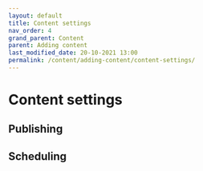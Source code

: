 ```yaml
---
layout: default
title: Content settings
nav_order: 4
grand_parent: Content
parent: Adding content
last_modified_date: 20-10-2021 13:00
permalink: /content/adding-content/content-settings/
---
```


# Content settings

## Publishing

## Scheduling
